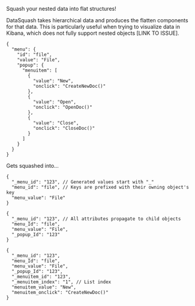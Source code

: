 Squash your nested data into flat structures!

DataSquash takes hierarchical data and produces the flatten components for that data.
This is particularly useful when trying to visualize data in Kibana, which does not fully support nested objects [LINK TO ISSUE].
```json5
{
  "menu": {
    "id": "file",
    "value": "File",
    "popup": {
      "menuitem": [
        {
          "value": "New",
          "onclick": "CreateNewDoc()"
        },
        {
          "value": "Open",
          "onclick": "OpenDoc()"
        },
        {
          "value": "Close",
          "onclick": "CloseDoc()"
        }
      ]
    }
  }
}
```
Gets squashed into...
```json5
{
  "_menu_id": "123", // Generated values start with "_"
  "menu_id": "file", // Keys are prefixed with their owning object's key
  "menu_value": "File"
}
```
```json5
{
  "_menu_id": "123", // All attributes propagate to child objects
  "menu_Id": "file",
  "menu_value": "File",
  "_popup_Id": "123"
}
```
```json5
{
  "_menu_id": "123",
  "menu_Id": "file",
  "menu_value": "File",
  "_popup_Id": "123",
  "_menuitem_id": "123",
  "_menuitem_index": "1", // List index
  "menuitem_value": "New",
  "menuitem_onclick": "CreateNewDoc()"
}
```